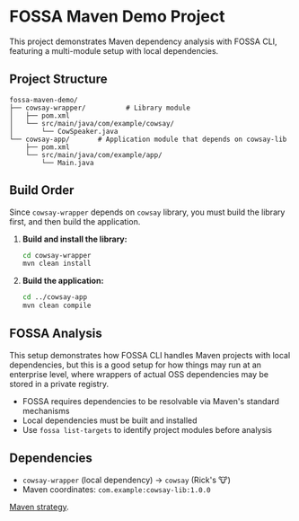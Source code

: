 # FOSSA Maven Demo Project

This project demonstrates Maven dependency analysis with FOSSA CLI, featuring a multi-module setup with local dependencies.

## Project Structure

```
fossa-maven-demo/
├── cowsay-wrapper/          # Library module
│   ├── pom.xml
│   └── src/main/java/com/example/cowsay/
│       └── CowSpeaker.java
└── cowsay-app/       # Application module that depends on cowsay-lib
    ├── pom.xml
    └── src/main/java/com/example/app/
        └── Main.java
```

## Build Order

Since `cowsay-wrapper` depends on `cowsay` library, you must build the library first, and then build the application.

1. **Build and install the library:**
   ```bash
   cd cowsay-wrapper
   mvn clean install
   ```

2. **Build the application:**
   ```bash
   cd ../cowsay-app
   mvn clean compile
   ```

## FOSSA Analysis

This setup demonstrates how FOSSA CLI handles Maven projects with local dependencies, but this is a good setup for how things may run at an enterprise level, where wrappers of actual OSS dependencies may be stored in a private registry.

- FOSSA requires dependencies to be resolvable via Maven's standard mechanisms
- Local dependencies must be built and installed
- Use `fossa list-targets` to identify project modules before analysis

## Dependencies

- `cowsay-wrapper` (local dependency) → `cowsay` (Rick's 🐮)
- Maven coordinates: `com.example:cowsay-lib:1.0.0`

[Maven strategy](https://github.com/fossas/fossa-cli/blob/master/docs/references/strategies/languages/maven/maven.md).
